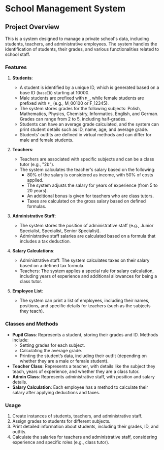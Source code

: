 # School Management System

## Project Overview
This is a system designed to manage a private school's data, including students, teachers, and administrative employees. The system handles the identification of students, their grades, and various functionalities related to school staff.

### Features
1. **Students**:
   - A student is identified by a unique ID, which is generated based on a base ID (`baseID`) starting at 10000. 
   - Male students are prefixed with `M_`, while female students are prefixed with `F_` (e.g., M_00100 or F_12345).
   - The system stores grades for the following subjects: Polish, Mathematics, Physics, Chemistry, Informatics, English, and German. Grades can range from 2 to 5, including half-grades.
   - Students can have an average grade calculated, and the system can print student details such as ID, name, age, and average grade.
   - Students' outfits are defined in virtual methods and can differ for male and female students.
   
2. **Teachers**:
   - Teachers are associated with specific subjects and can be a class tutor (e.g., "2b").
   - The system calculates the teacher's salary based on the following:
     - 80% of the salary is considered as income, with 50% of costs applied.
     - The system adjusts the salary for years of experience (from 5 to 20 years).
     - An additional bonus is given for teachers who are class tutors.
     - Taxes are calculated on the gross salary based on defined formulas.
   
3. **Administrative Staff**:
   - The system stores the position of administrative staff (e.g., Junior Specialist, Specialist, Senior Specialist).
   - Administrative staff salaries are calculated based on a formula that includes a tax deduction.

4. **Salary Calculations**:
   - Administrative staff: The system calculates taxes on their salary based on a defined tax formula.
   - Teachers: The system applies a special rule for salary calculation, including years of experience and additional allowances for being a class tutor.

5. **Employee List**:
   - The system can print a list of employees, including their names, positions, and specific details for teachers (such as the subjects they teach).

### Classes and Methods
- **Pupil Class**: Represents a student, storing their grades and ID. Methods include:
  - Setting grades for each subject.
  - Calculating the average grade.
  - Printing the student’s data, including their outfit (depending on whether they are a male or female student).
- **Teacher Class**: Represents a teacher, with details like the subject they teach, years of experience, and whether they are a class tutor.
- **Admin Class**: Represents administrative staff, with position and salary details.
- **Salary Calculation**: Each employee has a method to calculate their salary after applying deductions and taxes.

### Usage
1. Create instances of students, teachers, and administrative staff.
2. Assign grades to students for different subjects.
3. Print detailed information about students, including their grades, ID, and outfits.
4. Calculate the salaries for teachers and administrative staff, considering experience and specific roles (e.g., class tutor).
